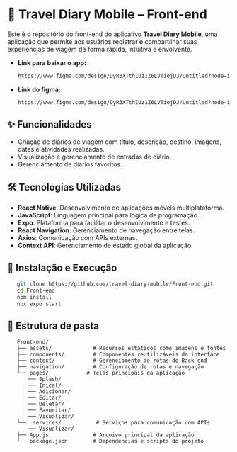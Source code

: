 # 📖 Travel Diary Mobile – Front-end

Este é o repositório do front-end do aplicativo **Travel Diary Mobile**, uma aplicação que permite aos usuários registrar e compartilhar suas experiências de viagem de forma rápida, intuitiva e envolvente.

- **Link para baixar o app:**

   ```bash
   https://www.figma.com/design/DyR3XTthIUz1Z6LVTiojDJ/Untitled?node-id=0-1&t=4hL7LAHbHEyp9L9D-1](https://www.mediafire.com/file/7q4wcrsxt4a7epc/application-fd521f38-f6b9-      4ee7-9329-5483675831cc.apk/file
   
- **Link do figma:**

   ```bash
   https://www.figma.com/design/DyR3XTthIUz1Z6LVTiojDJ/Untitled?node-id=0-1&t=4hL7LAHbHEyp9L9D-1
   
## ✨ Funcionalidades

-  Criação de diários de viagem com título, descrição, destino, imagens, datas e atividades realizadas.
-  Visualização e gerenciamento de entradas de diário.
-  Gerenciamento de diarios favoritos.

## 🛠️ Tecnologias Utilizadas

- **React Native**: Desenvolvimento de aplicações móveis multiplataforma.
- **JavaScript**: Linguagem principal para lógica de programação.
- **Expo**: Plataforma para facilitar o desenvolvimento e testes.
- **React Navigation**: Gerenciamento de navegação entre telas.
- **Axios**: Comunicação com APIs externas.
- **Context API**: Gerenciamento de estado global da aplicação.

## 🚀 Instalação e Execução

```bash
   git clone https://github.com/travel-diary-mobile/Front-end.git
   cd Front-end
   npm install
   npx expo start
```

## 📁 Estrutura de pasta

```
   Front-end/
   ├── assets/             # Recursos estáticos como imagens e fontes
   ├── components/         # Componentes reutilizáveis da interface
   ├── context/            # Gerenciamento de rotas do Back-end
   ├── navigation/         # Configuração de rotas e navegação
   └── pages/            # Telas principais da aplicação
      └── Splash/
      └── Inical/
      └── Adicionar/
      └── Editar/
      └── Deletar/
      └── Favoritar/
      └── Visualizar/
   └──  services/           # Serviços para comunicação com APIs
      └── Visualizar/
   ├── App.js              # Arquivo principal da aplicação
   └── package.json        # Dependências e scripts do projeto
```

